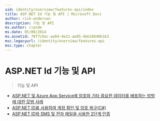 ```yaml
---
uid: identity/overview/features-api/index
title: ASP.NET Id 기능 및 API | Microsoft Docs
author: rick-anderson
description: 기능 및 API
ms.author: riande
ms.date: 05/09/2014
ms.assetid: 70f7c0ac-aeb9-4e21-ae05-deb10640b1b3
msc.legacyurl: /identity/overview/features-api
msc.type: chapter
---
```

<a name="aspnet-identity-features--api"></a>ASP.NET Id 기능 및 API
====================
> 기능 및 API


- [ASP.NET 및 Azure App Service에 암호와 기타 중요한 데이터를 배포하는 방법에 대한 모범 사례](best-practices-for-deploying-passwords-and-other-sensitive-data-to-aspnet-and-azure.md)
- [ASP.NET ID를 사용하여 계정 확인 및 암호 복구(C#)](account-confirmation-and-password-recovery-with-aspnet-identity.md)
- [ASP.NET ID와 SMS 및 전자 메일을 사용한 2단계 인증](two-factor-authentication-using-sms-and-email-with-aspnet-identity.md)
